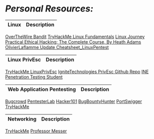 # *Personal Resources:*

|Linux|Description|
|-----|-----------|
[OverTheWire Bandit](https://overthewire.org/wargames/bandit/)
[TryHackMe Linux Fundamentals](https://tryhackme.com/module/linux-fundamentals)
[Linux Journey](https://linuxjourney.com/)
[Practical Ethical Hacking; The Complete Course, By Heath Adams](https://www.udemy.com/course/practical-ethical-hacking/learn/lecture/17084870#content)
[OlivierLaflamme Update Cheatsheet_LinuxPentest](https://github.com/OlivierLaflamme/Cheatsheet-God/blob/master/Cheatsheet_LinuxPentest.txt)

|Linux PrivEsc|Description|
|-------------|-----------|
[TryHackMe LinuxPrivEsc](https://tryhackme.com/room/linuxprivesc)
[IgniteTechnologies PrivEsc Github Repo](https://github.com/Ignitetechnologies/Privilege-Escalation)
[INE Penetration Testing Student](https://my.ine.com/CyberSecurity/learning-paths/a223968e-3a74-45ed-884d-2d16760b8bbd/penetration-testing-student)

|Web Application Pentesting|Description|
|--------------------------|-----------|
[Bugcrowd](https://www.bugcrowd.com/hackers/bugcrowd-university/)
[PentesterLab](https://pentesterlab.com/exercises?dir=desc&only=free&sort=published_at)
[Hacker101](https://www.hacker101.com/start-here)
[BugBountyHunter](https://www.bugbountyhunter.com/)
[PortSwigger](https://portswigger.net/web-security)
[TryHackMe](https://tryhackme.com/module/web-hacking-1)

|Networking|Description|
|----------|-----------|
[TryHackMe](https://tryhackme.com/module/intro-to-networking)
[Professor Messer](https://www.professormesser.com/network-plus/n10-007/n10-007-training-course/)
